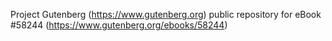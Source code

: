 Project Gutenberg (https://www.gutenberg.org) public repository for
eBook #58244 (https://www.gutenberg.org/ebooks/58244)
